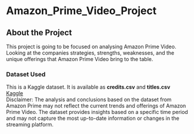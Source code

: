 # Amazon_Prime_Video_Project
## About the Project
This project is going to be focused on analysing Amazon Prime Video. Looking at the companies strategies, strengths, weaknesses, and the unique offerings that Amazon Prime Video bring to the table.
### Dataset Used
This is a Kaggle dataset. It is available as **credits.csv** and **titles.csv** <br>
[Kaggle](https://www.kaggle.com/datasets/dgoenrique/amazon-prime-movies-and-tv-shows) <br>
Disclaimer: The analysis and conclusions based on the dataset from Amazon Prime may not reflect the current trends and offerings of Amazon Prime Video. The dataset provides insights based on a specific time period and may not capture the most up-to-date information or changes in the streaming platform.
